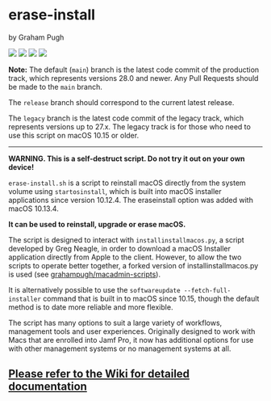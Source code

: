 # erase-install

by Graham Pugh

![](https://img.shields.io/github/v/release/grahampugh/erase-install)&nbsp;![](https://img.shields.io/github/downloads/grahampugh/erase-install/latest/total)&nbsp;![](https://img.shields.io/badge/macOS-10.12.4%2B-success)&nbsp;![](https://img.shields.io/github/license/grahampugh/erase-install)

**Note:** 
The default (`main`) branch is the latest code commit of the production track, which represents versions 28.0 and newer. Any Pull Requests should be made to the `main` branch.

The `release` branch should correspond to the current latest release.

The `legacy` branch is the latest code commit of the legacy track, which represents versions up to 27.x. The legacy track is for those who need to use this script on macOS 10.15 or older.

---

**WARNING. This is a self-destruct script. Do not try it out on your own device!**

`erase-install.sh` is a script to reinstall macOS directly from the system volume using `startosinstall`, which is built into macOS installer applications since version 10.12.4. The eraseinstall option was added with macOS 10.13.4.

**It can be used to reinstall, upgrade or erase macOS.**

The script is designed to interact with `installinstallmacos.py`, a script developed by Greg Neagle, in order to download a macOS Installer application directly from Apple to the client. However, to allow the two scripts to operate better together, a forked version of installinstallmacos.py is used (see [grahampugh/macadmin-scripts](https://github.com/grahampugh/macadmin-scripts)). 

It is alternatively possible to use the `softwareupdate --fetch-full-installer` command that is built in to macOS since 10.15, though the default method is to date more reliable and more flexible.

The script has many options to suit a large variety of workflows, management tools and user experiences. Originally designed to work with Macs that are enrolled into Jamf Pro, it now has additional options for use with other management systems or no management systems at all.

## [Please refer to the Wiki for detailed documentation](https://github.com/grahampugh/erase-install/wiki)
